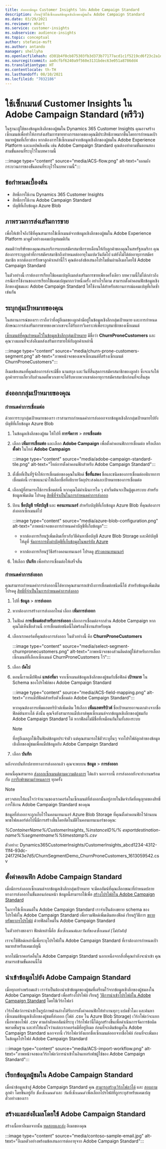 ```yaml
---
title: ส่งออกข้อมูล Customer Insights ไปยัง Adobe Campaign Standard
description: เรียนรู้วิธีใช้เซ็กเมนต์ข้อมูลเชิงลึกของผู้ชมใน Adobe Campaign Standard
ms.date: 03/29/2021
ms.reviewer: mhart
ms.service: customer-insights
ms.subservice: audience-insights
ms.topic: conceptual
author: stefanie-msft
ms.author: antando
manager: shellyha
ms.openlocfilehash: d301b4f0cb875303fb3d373b77177acd1c1f5219cd6f23c2a1d29ce67a222eab
ms.sourcegitcommit: aa0cfbf6240a9f560e3131bdec63e051a8786dd4
ms.translationtype: HT
ms.contentlocale: th-TH
ms.lasthandoff: 08/10/2021
ms.locfileid: "7032186"
---
```

# <a name="use-customer-insights-segments-in-adobe-campaign-standard-preview"></a>ใช้เซ็กเมนต์ Customer Insights ใน Adobe Campaign Standard (พรีวิว)

ในฐานะผู้ใช้ของข้อมูลเชิงลึกของผู้ชมใน Dynamics 365 Customer Insights คุณอาจสร้างเซ็กเมนต์เพื่อทำให้การส่งเสริมการขายทางการตลาดของคุณมีประสิทธิภาพมากขึ้นโดยการกำหนดเป้าหมายผู้ชมที่เกี่ยวข้อง หากต้องการใช้เซ็กเมนต์จากข้อมูลเชิงลึกของผู้ชมใน Adobe Experience Platform และแอปพลิเคชัน เช่น Adobe Campaign Standard คุณต้องทำตามขั้นตอนสองสามขั้นตอนที่ระบุไว้ในบทความนี้

:::image type="content" source="media/ACS-flow.png" alt-text="แผนผังกระบวนการของขั้นตอนที่ระบุไว้ในบทความนี้":::

## <a name="prerequisites"></a>ข้อกำหนดเบื้องต้น

-   สิทธิ์การใช้งาน Dynamics 365 Customer Insights
-   สิทธิ์การใช้งาน Adobe Campaign Standard
-   บัญชีที่เก็บข้อมูล Azure Blob

## <a name="campaign-overview"></a>ภาพรวมการส่งเสริมการขาย

เพื่อให้เข้าใจถึงวิธีที่คุณสามารถใช้เซ็กเมนต์จากข้อมูลเชิงลึกของผู้ชมใน Adobe Experience Platform มาดูตัวอย่างแคมเปญสมมติกัน

สมมติว่าบริษัทของคุณเสนอบริการแบบสมัครสมาชิกรายเดือนให้กับลูกค้าของคุณในสหรัฐอเมริกา คุณต้องการระบุลูกค้าที่การสมัครสมาชิกถึงกำหนดต่ออายุในแปดวันถัดไป แต่ยังไม่ได้ต่ออายุการสมัครสมาชิก หากต้องการรักษาลูกค้าเหล่านี้ไว้ คุณต้องส่งข้อเสนอโปรโมชันผ่านอีเมลโดยใช้ Adobe Campaign Standard

ในตัวอย่างนี้ เราต้องการเรียกใช้แคมเปญอีเมลส่งเสริมการขายเพียงครั้งเดียว บทความนี้ไม่ได้กล่าวถึงกรณีการใช้งานของการเรียกใช้แคมเปญมากกว่าหนึ่งครั้ง อย่างไรก็ตาม สามารถตั้งค่าคอนฟิกข้อมูลเชิงลึกของผู้ชมและ Adobe Campaign Standard ให้ใช้งานได้สำหรับสถานการณ์แคมเปญที่เกิดซ้ำเช่นกัน

## <a name="identify-your-target-audience"></a>ระบุกลุ่มเป้าหมายของคุณ

ในสถานการณ์ของเรา เราถือว่าที่อยู่อีเมลของลูกค้ามีอยู่ในข้อมูลเชิงลึกกลุ่มเป้าหมาย และการกำหนดลักษณะการส่งเสริมการขายของพวกเขาจะได้รับการวิเคราะห์เพื่อระบุสมาชิกของเซ็กเมนต์

[เซ็กเมนต์ที่คุณกำหนดไว้ในข้อมูลเชิงลึกกลุ่มเป้าหมาย](segments.md) มีชื่อว่า **ChurnProneCustomers** และคุณวางแผนที่จะส่งอีเมลส่งเสริมการขายให้กับลูกค้าเหล่านี้

:::image type="content" source="media/churn-prone-customers-segment.png" alt-text="ภาพหน้าจอของเพจเซ็กเมนต์ที่สร้างเซ็กเมนต์ ChurnProneCustomers":::

อีเมลข้อเสนอที่คุณต้องการส่งจะมีชื่อ นามสกุล และวันที่สิ้นสุดการสมัครสมาชิกของลูกค้า ซึ่งจะแจ้งให้ลูกค้าทราบเกี่ยวกับส่วนลดที่พวกเขาจะได้รับหากพวกเขาต่ออายุการสมัครสมาชิกก่อนที่จะสิ้นสุด

## <a name="export-your-target-audience"></a>ส่งออกกลุ่มเป้าหมายของคุณ

### <a name="configure-a-connection"></a>กำหนดค่าการเชื่อมต่อ

ด้วยการระบุกลุ่มเป้าหมายของเรา เราสามารถกำหนดค่าการส่งออกจากข้อมูลเชิงลึกกลุ่มเป้าหมายไปยังบัญชีที่เก็บข้อมูล Azure Blob

1. ในข้อมูลเชิงลึกของผู้ชม ให้ไปที่ **การจัดการ** > **การเชื่อมต่อ**

1. เลือก **เพิ่มการเชื่อมต่อ** และเลือก **Adobe Campaign** เพื่อตั้งค่าคอนฟิกการเชื่อมต่อ หรือเลือก **ตั้งค่า** ในไทล์ **Adobe Campaign**

   :::image type="content" source="media/adobe-campaign-standard-tile.png" alt-text="ไทล์การตั้งค่าคอนฟิกสำหรับ Adobe Campaign Standard":::

1. ตั้งชื่อที่เป็นที่รู้จักให้การเชื่อมต่อของคุณในฟิลด์ **ชื่อที่แสดง** ชื่อและชนิดของการเชื่อมต่ออธิบายการเชื่อมต่อนี้ เราขอแนะนำให้เลือกชื่อที่อธิบายวัตถุประสงค์และเป้าหมายของการเชื่อมต่อ

1. เลือกผู้ที่สามารถใช้การเชื่อมต่อนี้ หากคุณไม่ดำเนินการใด ๆ ค่าเริ่มต้นจะเป็นผู้ดูแลระบบ สำหรับข้อมูลเพิ่มเติม โปรดดู [สิทธิ์ที่จำเป็นในการกำหนดค่าการส่งออก](export-destinations.md#set-up-a-new-export)

1. ป้อน **ชื่อบัญชี** **รหัสบัญชี** และ **คอนเทนเนอร์** สำหรับบัญชีที่เก็บข้อมูล Azure Blob ที่คุณต้องการส่งออกเซ็กเมนต์ไป  
      
   :::image type="content" source="media/azure-blob-configuration.png" alt-text="ภาพหน้าจอของการกำหนดค่าบัญชีที่เก็บข้อมูล"::: 

   - หากต้องการเรียนรู้เพิ่มเติมเกี่ยวกับวิธีค้นหาชื่อบัญชี Azure Blob Storage และคีย์บัญชี ให้ดูที่ [จัดการการตั้งค่าบัญชีที่เก็บข้อมูลในพอร์ทัล Azure](/azure/storage/common/storage-account-manage)

   - หากต้องการเรียนรู้วิธีสร้างคอนเทนเนอร์ โปรดดู [สร้างคอนเทนเนอร์](/azure/storage/blobs/storage-quickstart-blobs-portal#create-a-container)

1. ให้เลือก **บันทึก** เพื่อทำการเชื่อมต่อให้เสร็จสิ้น

### <a name="configure-an-export"></a>กำหนดค่าการส่งออก

คุณสามารถกำหนดค่าการส่งออกนี้ได้หากคุณสามารถเข้าถึงการเชื่อมต่อชนิดนี้ได้ สำหรับข้อมูลเพิ่มเติม โปรดดู [สิทธิ์ที่จำเป็นในการกำหนดค่าการส่งออก](export-destinations.md#set-up-a-new-export)

1. ไปที่ **ข้อมูล** > **การส่งออก**

1. หากต้องการสร้างการส่งออกใหม่ เลือก **เพิ่มการส่งออก**

1. ในฟิลด์ **การเชื่อมต่อสำหรับการส่งออก** เลือกการเชื่อมต่อจากส่วน Adobe Campaign หากคุณไม่เห็นชื่อส่วนนี้ การเชื่อมต่อชนิดนี้ไม่พร้อมใช้งานสำหรับคุณ

1. เลือกเรกคอร์ดที่คุณต้องการส่งออก ในตัวอย่างนี้ คือ **ChurnProneCustomers**

   :::image type="content" source="media/select-segment-churnpronecustomers.png" alt-text="ภาพหน้าจอของส่วนติดต่อผู้ใช้สำหรับการเลือกเซ็กเมนต์ที่เลือกเซ็กเมนต์ ChurnProneCustomers ไว้":::

1. เลือก **ถัดไป**

1. ตอนนี้เราแม็ปฟิลด์ **แหล่งที่มา** จากเซ็กเมนต์ข้อมูลเชิงลึกของผู้ชมกับชื่อฟิลด์ **เป้าหมาย** ใน Schema ของโปรไฟล์ของ Adobe Campaign Standard

   :::image type="content" source="media/ACS-field-mapping.png" alt-text="การแม็ปฟิลด์สำหรับตัวเชื่อมต่อ Adobe Campaign Standard":::

   หากคุณต้องการเพิ่มแอตทริบิวต์เพิ่มเติม ให้เลือก **เพิ่มแอตทริบิวต์** ชื่อเป้าหมายอาจแตกต่างจากชื่อฟิลด์ต้นทางได้ ดังนั้น คุณจึงยังสามารถแม็ปเอาต์พุตเซ็กเมนต์จากข้อมูลเชิงลึกของผู้ชมกับ Adobe Campaign Standard ได้ หากฟิลด์ไม่มีชื่อที่เหมือนกันในทั้งสองระบบ

   > [!NOTE]
   > ที่อยู่อีเมลถูกใช้เป็นฟิลด์ข้อมูลประจำตัว แต่คุณสามารถใช้ตัวระบุอื่นๆ จากโปรไฟล์ลูกค้าของข้อมูลเชิงลึกของผู้ชมเพื่อแม็ปข้อมูลกับ Adobe Campaign Standard

1. เลือก **บันทึก**

หลังจากบันทึกปลายทางการส่งออกแล้ว คุณจะพบบน **ข้อมูล** > **การส่งออก**

ตอนนี้คุณสามารถ [ส่งออกเซ็กเมนต์ตามความต้องการ](export-destinations.md#run-exports-on-demand) ได้แล้ว นอกจากนี้ การส่งออกยังจะทำงานพร้อมกับ [การรีเฟรชตามกำหนดการ](system.md) ทุกครั้ง

> [!NOTE]
> ตรวจสอบให้แน่ใจว่าจำนวนของเรกคอร์ดในเซ็กเมนต์ที่ส่งออกนั้นอยู่ภายในขีดจำกัดที่อนุญาตของสิทธิ์การใช้งาน Adobe Campaign Standard ของคุณ

ข้อมูลที่ส่งออกจะถูกเก็บไว้ในคอนเทนเนอร์ Azure Blob Storage ที่คุณตั้งค่าคอนฟิกไว้ด้านบน พาธโฟลเดอร์ต่อไปนี้มีการสร้างขึ้นโดยอัตโนมัติในคอนเทนเนอร์ของคุณ:

*%ContainerName%/CustomerInsights_%instanceID%/% exportdestination-name%_%segmentname%_%timestamp%.csv*

ตัวอย่าง: Dynamics365CustomerInsights/CustomerInsights_abcd1234-4312-11f4-93dc-24f72f43e7d5/ChurnSegmentDemo_ChurnProneCustomers_1613059542.csv

## <a name="configure-adobe-campaign-standard"></a>ตั้งค่าคอนฟิก Adobe Campaign Standard

เมื่อมีการส่งออกเซ็กเมนต์จากข้อมูลเชิงลึกกลุ่มเป้าหมาย จะมีคอลัมน์ที่คุณเลือกขณะที่กำหนดปลายทางการส่งออกในขั้นตอนก่อนหน้า ข้อมูลนี้สามารถใช้เพื่อ [สร้างโปรไฟล์ใน Adobe Campaign Standard](https://experienceleague.adobe.com/docs/campaign-standard/using/profiles-and-audiences/managing-profiles/about-profiles.html#managing-profiles)

ในการใช้เซ็กเมนต์ใน Adobe Campaign Standard เราจำเป็นต้องขยาย schema ของโปรไฟล์ใน Adobe Campaign Standard เพื่อรวมฟิลด์เพิ่มเติมสองฟิลด์ เรียนรู้วิธีการ [ขยายทรัพยากรโปรไฟล์](https://experienceleague.adobe.com/docs/campaign-standard/using/developing/use-cases--extending-resources/extending-the-profile-resource-with-a-new-field.html#developing) ด้วยฟิลด์ใหม่ใน Adobe Campaign Standard

ในตัวอย่างของเรา ฟิลด์เหล่านี้คือ *ชื่อเซ็กเมนต์และวันที่ของเซ็กเมนต์ (ไม่บังคับ)*

เราจะใช้ฟิลด์เหล่านี้เพื่อระบุโปรไฟล์ใน Adobe Campaign Standard ที่เราต้องการกำหนดเป้าหมายสำหรับแคมเปญนี้

หากไม่มีเรกคอร์ดอื่นใน Adobe Campaign Standard นอกเหนือจากสิ่งที่คุณกำลังจะนำเข้า คุณสามารถข้ามขั้นตอนนี้ได้

## <a name="import-data-into-adobe-campaign-standard"></a>นำเข้าข้อมูลไปยัง Adobe Campaign Standard

เมื่อทุกอย่างพร้อมแล้ว เราจำเป็นต้องนำเข้าข้อมูลของผู้ชมที่เตรียมไว้จากข้อมูลเชิงลึกของผู้ชมลงใน Adobe Campaign Standard เพื่อสร้างโปรไฟล์ เรียนรู้ [วิธีการนำเข้าโปรไฟล์ใน Adobe Campaign Standard](https://experienceleague.adobe.com/docs/campaign-standard/using/profiles-and-audiences/managing-profiles/creating-profiles.html#profiles-and-audiences) โดยใช้เวิร์กโฟลว์

เวิร์กโฟลว์การนำเข้าในรูปภาพด้านล่างได้รับการตั้งค่าคอนฟิกให้ทำงานทุกๆ แปดชั่วโมง และค้นหาเซ็กเมนต์ข้อมูลเชิงลึกของผู้ชมที่ส่งออก (ไฟล์ .csv ใน Azure Blob Storage) เวิร์กโฟลว์จะแยกเนื้อหาของไฟล์ .csv ตามลำดับคอลัมน์ที่ระบุ เวิร์กโฟลว์นี้ได้ถูกสร้างขึ้นเพื่อดำเนินการจัดการข้อผิดพลาดพื้นฐาน และทำให้แน่ใจว่าแต่ละเรกคอร์ดมีที่อยู่อีเมล ก่อนที่จะเติมข้อมูลใน Adobe Campaign Standard นอกจากนี้ เวิร์กโฟลว์ยังแยกชื่อเซ็กเมนต์ออกจากชื่อไฟล์ ก่อนที่จะเพิ่มลงในข้อมูลโปรไฟล์ Adobe Campaign Standard

:::image type="content" source="media/ACS-import-workflow.png" alt-text="ภาพหน้าจอของเวิร์กโฟลว์การนำเข้าในอินเทอร์เฟซผู้ใช้ของ Adobe Campaign Standard":::

## <a name="retrieve-the-audience-in-adobe-campaign-standard"></a>เรียกข้อมูลผู้ชมใน Adobe Campaign Standard

เมื่อนำข้อมูลเข้าสู่ Adobe Campaign Standard คุณ [สามารถสร้างเวิร์กโฟลว์ได้](https://experienceleague.adobe.com/docs/campaign-standard/using/managing-processes-and-data/workflow-general-operation/building-a-workflow.html#managing-processes-and-data) และ [สอบถาม](https://experienceleague.adobe.com/docs/campaign-standard/using/managing-processes-and-data/targeting-activities/query.html#managing-processes-and-data) ลูกค้า โดยขึ้นอยู่กับ *ชื่อเซ็กเมนต์* และ *วันที่เซ็กเมนต์* เพื่อเลือกโปรไฟล์ที่ถูกระบุสำหรับแคมเปญตัวอย่างของเรา

## <a name="create-and-send-the-email-using-adobe-campaign-standard"></a>สร้างและส่งอีเมลโดยใช้ Adobe Campaign Standard

สร้างเนื้อหาอีเมลจากนั้น [ทดสอบและส่ง](https://experienceleague.adobe.com/docs/campaign-standard/using/testing-and-sending/get-started-sending-messages.html#preparing-and-testing-messages) อีเมลของคุณ

:::image type="content" source="media/contoso-sample-email.jpg" alt-text="อีเมลตัวอย่างพร้อมข้อเสนอการต่ออายุจาก Adobe Campaign Standard":::
